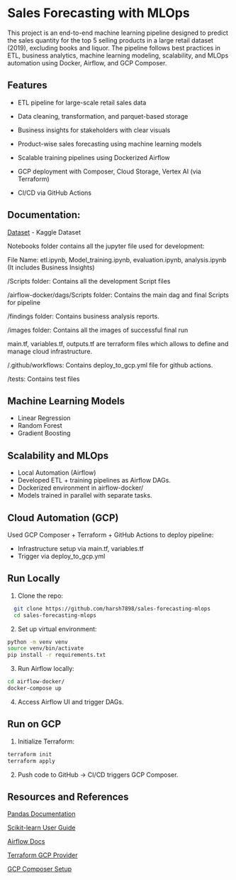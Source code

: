 
# Sales Forecasting with MLOps

This project is an end-to-end machine learning pipeline designed to predict the sales quantity for the top 5 selling products in a large retail dataset (2019), excluding books and liquor. The pipeline follows best practices in ETL, business analytics, machine learning modeling, scalability, and MLOps automation using Docker, Airflow, and GCP Composer.
## Features

- ETL pipeline for large-scale retail sales data

-  Data cleaning, transformation, and parquet-based storage
-  Business insights for stakeholders with clear visuals
-  Product-wise sales forecasting using machine learning models
-  Scalable training pipelines using Dockerized Airflow
-  GCP deployment with Composer, Cloud Storage, Vertex AI (via Terraform)
-  CI/CD via GitHub Actions

## Documentation:

[Dataset](https://www.kaggle.com/datasets/pigment/big-sales-data/data) - Kaggle Dataset

Notebooks folder contains all the jupyter file used for development:

File Name:
etl.ipynb, Model_training.ipynb, evaluation.ipynb, analysis.ipynb (It includes Business Insights)

/Scripts folder: Contains all the development Script files

/airflow-docker/dags/Scripts folder: Contains the main dag and final Scripts for pipeline

/findings folder: Contains business analysis reports.

/images folder: Contains all the images of successful final run

main.tf, variables.tf, outputs.tf are terraform files which allows to define and manage cloud infrastructure.

/.github/workflows: Contains deploy_to_gcp.yml file for github actions.

/tests: Contains test files
## Machine Learning Models

- Linear Regression
- Random Forest
- Gradient Boosting
## Scalability and MLOps

- Local Automation (Airflow)
- Developed ETL + training pipelines as Airflow DAGs.
- Dockerized environment in airflow-docker/
- Models trained in parallel with separate tasks.


## Cloud Automation (GCP)

Used GCP Composer + Terraform + GitHub Actions to deploy pipeline:
- Infrastructure setup via main.tf, variables.tf
- Trigger via deploy_to_gcp.yml


##  Run Locally

1. Clone the repo:

```bash
  git clone https://github.com/harsh7898/sales-forecasting-mlops
  cd sales-forecasting-mlops
```

2. Set up virtual environment:

```bash
python -m venv venv
source venv/bin/activate
pip install -r requirements.txt
```

3. Run Airflow locally:

```bash
cd airflow-docker/
docker-compose up
```

4. Access Airflow UI and trigger DAGs.


## Run on GCP

1. Initialize Terraform:

```bash
terraform init
terraform apply
```

2. Push code to GitHub -> CI/CD triggers GCP Composer.
## Resources and References

[Pandas Documentation](https://pandas.pydata.org/docs/)

[Scikit-learn User Guide](https://scikit-learn.org/stable/user_guide.html)

[Airflow Docs](https://airflow.apache.org/docs/)

[Terraform GCP Provider](https://registry.terraform.io/providers/hashicorp/google/latest/docs)

[GCP Composer Setup](https://cloud.google.com/composer/docs)
